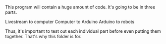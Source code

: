 This program will contain a huge amount of code. It's going to be in three parts.


Livestream to computer
Computer to Arduino
Arduino to robots

Thus, it's important to test out each individual part before even putting them together. That's why this folder is for.